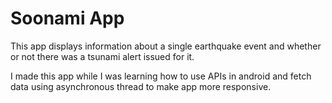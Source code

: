 Soonami App
===========

This app displays information about a single earthquake event and
whether or not there was a tsunami alert issued for it. 

I made this app while I was learning how to use APIs in android and fetch data using asynchronous thread to make app more responsive.
